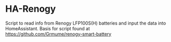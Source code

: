 # HA-Renogy
Script to read info from Renogy LFP100S(H) batteries and input the data into HomeAssistant.
Basis for script found at https://github.com/Grmume/renogy-smart-battery
